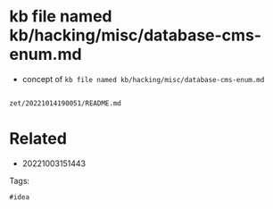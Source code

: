 # kb file named kb/hacking/misc/database-cms-enum.md

- concept of `kb file named kb/hacking/misc/database-cms-enum.md`

```
```

` zet/20221014190051/README.md `

# Related

- 20221003151443

Tags:

    #idea
